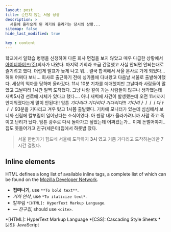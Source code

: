 ```yaml
---
layout: post
title: 순탄치 않는 서울 상경
description: >
  서울에 올라오게 된 계기와 올라가는 당시의 상황...
sitemap: false
hide_last_modified: true

key : content
---
```


학교에서 일학습 병행을 신청하여 다른 회사 면접을 보지 않았고 매우 다급한 상황에서 <a href="http://www.iteyes.co.kr/">아이티아이즈(주)</a>회사가 나왔다. 마지막 기회라 조금 간절했고 사실 안되면 안되는대로 즐기려고 했다. 더럽게 발표가 늦게 나고 뭐... 결국 합격해서 서울 본사로 가게 되었다... 허허 어쩌다 보니...
회사로 출근하기 전에 싱가폴에 다녀왔고 다음날 서울로 출발해야했다.
세상의 억까를 당하며 올라갔다. 11시 10분 기차를 예매했지만 그날따라 사람들이 많았고 그날따라 1시간 일찍 도착했다.
그냥 나랑 같이 가는 사람들이 많구나 생각했는데 새벽5시경 선로에 시체가 있다고 했다.... 아니 새벽에 사건이 발생했는데 오전 11시까지 안치워졌다는게 말이 안된다!! 암튼 *기다리다 기다리다 기다리다!!! 기다리ㅏㅣㅣㅣ다ㅏㅏㅏ* 93분을 기다리고 겨우 탔고 1시쯤 출발했다.
기차에 모니터가 있는데 심심해서 보니까 신림에 칼부림이 일어났다는 소식이였다. 아 젠장 내가 올라가려니까 사람 죽고 죽이고 난리가 났다. 암튼 광주로 다시 돌아가고 싶었는데 어쩌겠는가... 이제 돈벌어야지..
집도 못들어가고 친구(세은이)집에서 하룻밤 잤다. 

> 서울 한번가기 힘드네
서울에 도착하지 **3시** 였고 거즘 기다리고 도착하는데만 7시간 걸렸다.

## Inline elements

HTML defines a long list of available inline tags, a complete list of which can be found on the [Mozilla Developer Network](https://developer.mozilla.org/en-US/docs/Web/HTML/Element).

- **집떠나기**, use `**To bold text**`.
- *기차 연착*, use `*To italicize text*`.
- 칼부림 `*[HTML]: HyperText Markup Language`.
- <cite>&mdash; 친구집</cite>, should use `<cite>`.



*[HTML]: HyperText Markup Language
*[CSS]: Cascading Style Sheets
*[JS]: JavaScript
